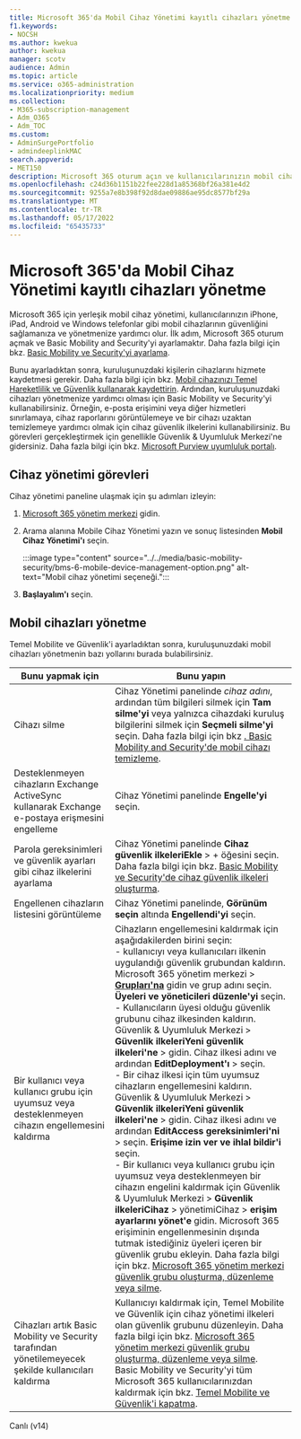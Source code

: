 ```yaml
---
title: Microsoft 365'da Mobil Cihaz Yönetimi kayıtlı cihazları yönetme
f1.keywords:
- NOCSH
ms.author: kwekua
author: kwekua
manager: scotv
audience: Admin
ms.topic: article
ms.service: o365-administration
ms.localizationpriority: medium
ms.collection:
- M365-subscription-management
- Adm_O365
- Adm_TOC
ms.custom:
- AdminSurgePortfolio
- admindeeplinkMAC
search.appverid:
- MET150
description: Microsoft 365 oturum açın ve kullanıcılarınızın mobil cihazlarının güvenliğini sağlamak ve yönetmek için yerleşik mobil cihaz yönetimini kullanmak için Basic Mobility ve Security'yi ayarlayın.
ms.openlocfilehash: c24d36b1151b22fee228d1a85368bf26a381e4d2
ms.sourcegitcommit: 9255a7e8b398f92d8dae09886ae95dc8577bf29a
ms.translationtype: MT
ms.contentlocale: tr-TR
ms.lasthandoff: 05/17/2022
ms.locfileid: "65435733"
---
```

# <a name="manage-devices-enrolled-in-mobile-device-management-in-microsoft-365"></a>Microsoft 365'da Mobil Cihaz Yönetimi kayıtlı cihazları yönetme

Microsoft 365 için yerleşik mobil cihaz yönetimi, kullanıcılarınızın iPhone, iPad, Android ve Windows telefonlar gibi mobil cihazlarının güvenliğini sağlamanıza ve yönetmenize yardımcı olur. İlk adım, Microsoft 365 oturum açmak ve Basic Mobility and Security'yi ayarlamaktır. Daha fazla bilgi için bkz. [Basic Mobility ve Security'yi ayarlama](set-up.md).

Bunu ayarladıktan sonra, kuruluşunuzdaki kişilerin cihazlarını hizmete kaydetmesi gerekir. Daha fazla bilgi için bkz. [Mobil cihazınızı Temel Hareketlilik ve Güvenlik kullanarak kaydettirin](enroll-your-mobile-device.md). Ardından, kuruluşunuzdaki cihazları yönetmenize yardımcı olması için Basic Mobility ve Security'yi kullanabilirsiniz. Örneğin, e-posta erişimini veya diğer hizmetleri sınırlamaya, cihaz raporlarını görüntülemeye ve bir cihazı uzaktan temizlemeye yardımcı olmak için cihaz güvenlik ilkelerini kullanabilirsiniz. Bu görevleri gerçekleştirmek için genellikle Güvenlik & Uyumluluk Merkezi'ne gidersiniz. Daha fazla bilgi için bkz. [Microsoft Purview uyumluluk portalı](../../compliance/microsoft-365-compliance-center.md).

## <a name="device-management-tasks"></a>Cihaz yönetimi görevleri

Cihaz yönetimi paneline ulaşmak için şu adımları izleyin:

1. [Microsoft 365 yönetim merkezi](../../admin/admin-overview/admin-center-overview.md) gidin.

2. Arama alanına Mobile Cihaz Yönetimi yazın ve sonuç listesinden **Mobil Cihaz Yönetimi'ı** seçin.

    :::image type="content" source="../../media/basic-mobility-security/bms-6-mobile-device-management-option.png" alt-text="Mobil cihaz yönetimi seçeneği.":::

3. **Başlayalım'ı** seçin.

## <a name="manage-mobile-devices"></a>Mobil cihazları yönetme

Temel Mobilite ve Güvenlik'i ayarladıktan sonra, kuruluşunuzdaki mobil cihazları yönetmenin bazı yollarını burada bulabilirsiniz.

|Bunu yapmak için|Bunu yapın|
|---|---|
|Cihazı silme|Cihaz Yönetimi panelinde *cihaz adını*, ardından tüm bilgileri silmek için **Tam silme'yi** veya yalnızca cihazdaki kuruluş bilgilerini silmek için **Seçmeli silme'yi** seçin. Daha fazla bilgi için bkz [. Basic Mobility and Security'de mobil cihazı temizleme](wipe-mobile-device.md).|
|Desteklenmeyen cihazların Exchange ActiveSync kullanarak Exchange e-postaya erişmesini engelleme|Cihaz Yönetimi panelinde **Engelle'yi** seçin.|
|Parola gereksinimleri ve güvenlik ayarları gibi cihaz ilkelerini ayarlama|Cihaz Yönetimi panelinde **Cihaz güvenlik** **ilkeleriEkle** >  + öğesini seçin. Daha fazla bilgi için bkz. [Basic Mobility ve Security'de cihaz güvenlik ilkeleri oluşturma](create-device-security-policies.md).|
|Engellenen cihazların listesini görüntüleme|Cihaz Yönetimi panelinde, **Görünüm seçin** altında **Engellendi'yi** seçin.|
|Bir kullanıcı veya kullanıcı grubu için uyumsuz veya desteklenmeyen cihazın engellemesini kaldırma|Cihazların engellemesini kaldırmak için aşağıdakilerden birini seçin:<br/>- kullanıcıyı veya kullanıcıları ilkenin uygulandığı güvenlik grubundan kaldırın. Microsoft 365 yönetim merkezi > <a href="https://go.microsoft.com/fwlink/p/?linkid=2052855" target="_blank">**Grupları'na**</a> gidin ve grup adını seçin. **Üyeleri ve yöneticileri düzenle'yi** seçin.<br/>- Kullanıcıların üyesi olduğu güvenlik grubunu cihaz ilkesinden kaldırın. Güvenlik & Uyumluluk Merkezi > **Güvenlik ilkeleriYeni** **güvenlik ilkeleri'ne** >  gidin. Cihaz ilkesi adını ve ardından **EditDeployment'ı** >  seçin.<br/>- Bir cihaz ilkesi için tüm uyumsuz cihazların engellemesini kaldırın. Güvenlik & Uyumluluk Merkezi > **Güvenlik ilkeleriYeni** **güvenlik ilkeleri'ne** >  gidin. Cihaz ilkesi adını ve ardından **EditAccess gereksinimleri'ni** >  seçin. **Erişime izin ver ve ihlal bildir'i** seçin.<br/>- Bir kullanıcı veya kullanıcı grubu için uyumsuz veya desteklenmeyen bir cihazın engelini kaldırmak için Güvenlik & Uyumluluk Merkezi > **Güvenlik** **ilkeleriCihaz** >  yönetimiCihaz  > **erişim ayarlarını yönet'e** gidin. Microsoft 365 erişiminin engellenmesinin dışında tutmak istediğiniz üyeleri içeren bir güvenlik grubu ekleyin. Daha fazla bilgi için bkz. [Microsoft 365 yönetim merkezi güvenlik grubu oluşturma, düzenleme veya silme](../../admin/email/create-edit-or-delete-a-security-group.md).|
|Cihazları artık Basic Mobility ve Security tarafından yönetilemeyecek şekilde kullanıcıları kaldırma|Kullanıcıyı kaldırmak için, Temel Mobilite ve Güvenlik için cihaz yönetimi ilkeleri olan güvenlik grubunu düzenleyin. Daha fazla bilgi için bkz. [Microsoft 365 yönetim merkezi güvenlik grubu oluşturma, düzenleme veya silme](../../admin/email/create-edit-or-delete-a-security-group.md).<br/>Basic Mobility ve Security'yi tüm Microsoft 365 kullanıcılarınızdan kaldırmak için bkz. [Temel Mobilite ve Güvenlik'i kapatma](turn-off.md).|

Canlı (v14)
